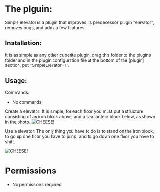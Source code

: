 # The plguin:
Simple elevator is a plugin that improves its predecessor plugin "elevator", removes bugs, and adds a few features.

## Installation:
It is as simple as any other cuberite plugin, drag this folder to the plugins folder and in the plugin configuration file at the bottom of the [plugin] section, put "SimpleElevator=1".

## Usage:

Commands:
- No commands

Create a elevator:
It is simple, for each floor you must put a structure consisting of an iron block above, and a sea lantern block below, as shown in the photo.
![CHEESE!](https://i.imgur.com/K3JaQFQ.png)

Use a elevator:
The only thing you have to do is to stand on the iron block, to go up one floor you have to jump, and to go down one floor you have to shift.

![CHEESE!](https://i.imgur.com/RsIT1Nd.gif)

# Permissions
- No permissions required
